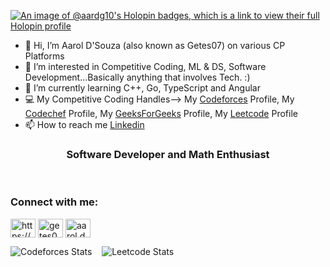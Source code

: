 [![An image of @aardg10's Holopin badges, which is a link to view their full Holopin profile](https://holopin.me/aardg10)](https://holopin.io/@aardg10)

- 👋 Hi, I’m Aarol D'Souza (also known as Getes07) on various CP Platforms
- 👀 I’m interested in Competitive Coding, ML & DS, Software Development...Basically anything that involves Tech. :)
- 🌱 I’m currently learning C++, Go, TypeScript and Angular
- 💻 My Competitive Coding Handles--> My [Codeforces](https://codeforces.com/profile/aarol.dsouza) Profile, My [Codechef](https://www.codechef.com/users/getes07) Profile, My [GeeksForGeeks](https://www.geeksforgeeks.org/user/aaroldsouza/) Profile, My [Leetcode](https://leetcode.com/AarDG10/) Profile
- 📫 How to reach me [Linkedin](https://www.linkedin.com/in/aarol-d-souza-a25893259/)
<h3 align="center">Software Developer and Math Enthusiast</h3> <br>
<h3 align="left">Connect with me:</h3>
<p align="left">
<a href="https://www.linkedin.com/in/aarol-d-souza-a25893259/" target="blank"><img align="center" src="https://raw.githubusercontent.com/rahuldkjain/github-profile-readme-generator/master/src/images/icons/Social/linked-in-alt.svg" alt="https://www.linkedin.com/in/aarol-d-souza-a25893259/" height="30" width="40" /></a>
<a href="https://www.codechef.com/users/getes07" target="blank"><img align="center" src="https://cdn.jsdelivr.net/npm/simple-icons@3.1.0/icons/codechef.svg" alt="getes07" height="30" width="40" /></a>
<a href="https://codeforces.com/profile/aarol.dsouza" target="blank"><img align="center" src="https://raw.githubusercontent.com/rahuldkjain/github-profile-readme-generator/master/src/images/icons/Social/codeforces.svg" alt="aarol.dsouza" height="30" width="40" /></a>
</p>

![Codeforces Stats](https://codeforces-readme-stats.vercel.app/api/card?username=aarol.dsouza) &nbsp;&nbsp; ![Leetcode Stats](https://leetcard.jacoblin.cool/AarDG10?ext=contest)
<!---
AarDG10/AarDG10 is a ✨ special ✨ repository because its `README.md` (this file) appears on your GitHub profile.
You can click the Preview link to take a look at your changes.
--->
